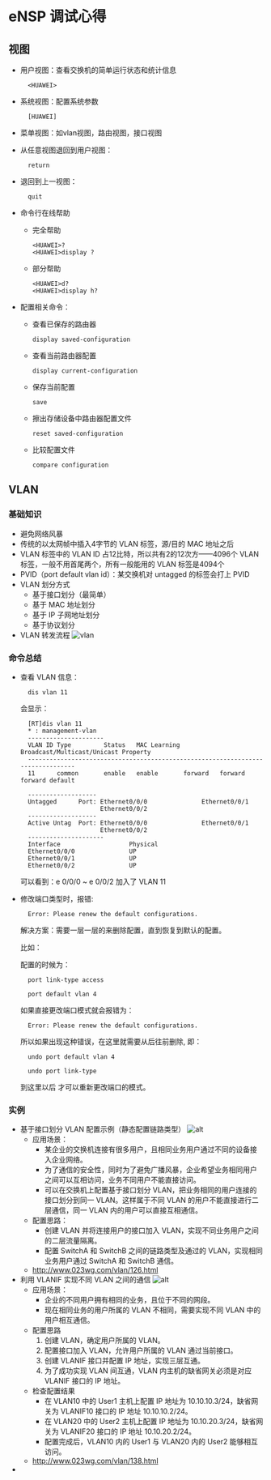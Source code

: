 # eNSP 调试心得

## 视图

- 用户视图：查看交换机的简单运行状态和统计信息

        <HUAWEI>
- 系统视图：配置系统参数

        [HUAWEI]
- 菜单视图：如vlan视图，路由视图，接口视图
- 从任意视图退回到用户视图：

        return
- 退回到上一视图：

        quit
- 命令行在线帮助
  - 完全帮助

        <HUAWEI>?
        <HUAWEI>display ?
  - 部分帮助

        <HUAWEI>d?
        <HUAWEI>display h?
- 配置相关命令：
  - 查看已保存的路由器

        display saved-configuration
  - 查看当前路由器配置

        display current-configuration
  - 保存当前配置

        save
  - 擦出存储设备中路由器配置文件

        reset saved-configuration
  - 比较配置文件

        compare configuration

## VLAN

### 基础知识

- 避免网络风暴
- 传统的以太网帧中插入4字节的 VLAN 标签，源/目的 MAC 地址之后
- VLAN 标签中的 VLAN ID 占12比特，所以共有2的12次方——4096个 VLAN 标签，一般不用首尾两个，所有一般能用的 VLAN 标签是4094个
- PVID（port default vlan id）：某交换机对 untagged 的标签会打上 PVID
- VLAN 划分方式
  - 基于接口划分（最简单）
  - 基于 MAC 地址划分
  - 基于 IP 子网地址划分
  - 基于协议划分
- VLAN 转发流程
![vlan](http://ooy7h5h7x.bkt.clouddn.com/vlan.jpg)
### 命令总结

- 查看 VLAN 信息：

        dis vlan 11

  会显示：

        [RT]dis vlan 11
        * : management-vlan
        ---------------------
        VLAN ID Type         Status   MAC Learning Broadcast/Multicast/Unicast Property 
        --------------------------------------------------------------------------------
        11      common       enable   enable       forward   forward   forward default  

        -------------------
        Untagged      Port: Ethernet0/0/0               Ethernet0/0/1               
                            Ethernet0/0/2               
        -------------------
        Active Untag  Port: Ethernet0/0/0               Ethernet0/0/1               
                            Ethernet0/0/2               
        ---------------------
        Interface                   Physical 
        Ethernet0/0/0               UP      
        Ethernet0/0/1               UP      
        Ethernet0/0/2               UP      

  可以看到：e 0/0/0 ~ e 0/0/2 加入了 VLAN 11          

- 修改端口类型时，报错:

        Error: Please renew the default configurations.

    解决方案：需要一层一层的来删除配置，直到恢复到默认的配置。

    比如：

    配置的时候为：

        port link-type access

        port default vlan 4

    如果直接更改端口模式就会报错为：

        Error: Please renew the default configurations.

    所以如果出现这种错误，在这里就需要从后往前删除, 即：

        undo port default vlan 4

        undo port link-type

    到这里以后 才可以重新更改端口的模式。

### 实例
- 基于接口划分 VLAN 配置示例（静态配置链路类型）
![alt](http://www.023wg.com/content/uploadfile/201601/41a41452930324.png)
  - 应用场景：
    - 某企业的交换机连接有很多用户，且相同业务用户通过不同的设备接入企业网络。
    - 为了通信的安全性，同时为了避免广播风暴，企业希望业务相同用户之间可以互相访问，业务不同用户不能直接访问。
    - 可以在交换机上配置基于接口划分 VLAN，把业务相同的用户连接的接口划分到同一 VLAN。这样属于不同 VLAN 的用户不能直接进行二层通信，同一 VLAN 内的用户可以直接互相通信。
  - 配置思路：
    - 创建 VLAN 并将连接用户的接口加入 VLAN，实现不同业务用户之间的二层流量隔离。
    - 配置 SwitchA 和 SwitchB 之间的链路类型及通过的 VLAN，实现相同业务用户通过 SwitchA 和 SwitchB 通信。
  - http://www.023wg.com/vlan/126.html
- 利用 VLANIF 实现不同 VLAN 之间的通信
![alt](http://www.023wg.com/content/uploadfile/201601/4f701453453169.png)
  - 应用场景：
    - 企业的不同用户拥有相同的业务，且位于不同的网段。
    - 现在相同业务的用户所属的 VLAN 不相同，需要实现不同 VLAN 中的用户相互通信。
  - 配置思路
    1. 创建 VLAN，确定用户所属的 VLAN。
    1. 配置接口加入 VLAN，允许用户所属的 VLAN 通过当前接口。
    1. 创建 VLANIF 接口并配置 IP 地址，实现三层互通。
    1. 为了成功实现 VLAN 间互通，VLAN 内主机的缺省网关必须是对应 VLANIF 接口的 IP 地址。
  - 检查配置结果
    - 在 VLAN10 中的 User1 主机上配置 IP 地址为 10.10.10.3/24，缺省网关为 VLANIF10 接口的 IP 地址 10.10.10.2/24。
    - 在 VLAN20 中的 User2 主机上配置 IP 地址为 10.10.20.3/24，缺省网关为 VLANIF20 接口的 IP 地址 10.10.20.2/24。
    - 配置完成后，VLAN10 内的 User1 与 VLAN20 内的 User2 能够相互访问。
  - http://www.023wg.com/vlan/138.html
- 